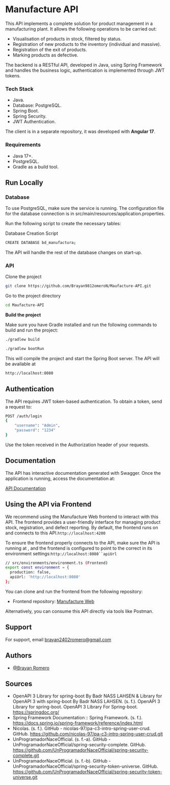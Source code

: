 # Manufacture API

This API implements a complete solution for product management in a manufacturing plant. It allows the following operations to be carried out:

- Visualisation of products in stock, filtered by status.
- Registration of new products to the inventory (individual and massive).
- Registration of the exit of products.
- Marking products as defective.

The backend is a RESTful API, developed in Java, using Spring Framework and handles the business logic, authentication is implemented through JWT tokens.

### Tech Stack

- Java.
- Database: PostgreSQL.
- Spring Boot.
- Spring Security.
- JWT Authentication.

The client is in a separate repository, it was developed with **Angular 17**.

### Requirements

- Java 17+.
- PostgreSQL.
- Gradle as a build tool.



## Run Locally

### Database
To use PostgreSQL, make sure the service is running. The configuration file for the database connection is in src/main/resources/application.properties.

Run the following script to create the necessary tables:

Database Creation Script
```bash
CREATE DATABASE bd_manufactura;
```

The API will handle the rest of the database changes on start-up.

### API

Clone the project

```bash
git clone https://github.com/Brayan9812omeroN/Maufacture-API.git
```

Go to the project directory

```bash
cd Maufacture-API
```

**Build the project**

Make sure you have Gradle installed and run the following commands to build and run the project:

```bash
./gradlew build
```

```bash
./gradlew bootRun
```

This will compile the project and start the Spring Boot server. The API will be available at

```bash
http://localhost:8080
```
## Authentication

The API requires JWT token-based authentication. To obtain a token, send a request to:

```bash
POST /auth/login
{
    "username": "Admin",
    "password": "1234"
}
```

Use the token received in the Authorization header of your requests.
## Documentation

The API has interactive documentation generated with Swagger. Once the application is running, access the documentation at:

[API Documentation](http://localhost:8080/swagger-ui.html)

## Using the API via Frontend

We recommend using the Manufacture Web frontend to interact with this API. The frontend provides a user-friendly interface for managing product stock, registration, and defect reporting. By default, the frontend runs on and connects to this API.`http://localhost:4200`

To ensure the frontend properly connects to the API, make sure the API is running at , and the frontend is configured to point to the correct in its environment settings:`http://localhost:8080``apiUrl`

```bash
// src/environments/environment.ts (Frontend)
export const environment = {
  production: false,
  apiUrl: 'http://localhost:8080'
};
```
You can clone and run the frontend from the following repository:
- Frontend repository: [Manufacture Web](https://github.com/Brayan9812omeroN/ManufactureWeb)

Alternatively, you can consume this API directly via tools like Postman.

## Support

For support, email brayan2402romero@gmail.com 


## Authors

- [@Brayan Romero](https://github.com/Brayan9812omeroN)


## Sources

- OpenAPI 3 Library for spring-boot By Badr NASS LAHSEN & Library for OpenAPI 3 with spring-boot By Badr NASS LAHSEN. (s. f.). OpenAPI 3 Library for spring-boot. OpenAPI 3 Library For Spring-boot. https://springdoc.org/ 
- Spring Framework Documentation :: Spring Framework. (s. f.). https://docs.spring.io/spring-framework/reference/index.html 
- Nicolas. (s. f.). GitHub - nicolas-97/pa-c3-intro-spring-user-crud. GitHub. https://github.com/nicolas-97/pa-c3-intro-spring-user-crud.git 
- UnProgramadorNaceOfficial. (s. f.-a). GitHub - UnProgramadorNaceOfficial/spring-security-complete. GitHub. https://github.com/UnProgramadorNaceOfficial/spring-security-complete.git 
- UnProgramadorNaceOfficial. (s. f.-b). GitHub - UnProgramadorNaceOfficial/spring-security-token-universe. GitHub. https://github.com/UnProgramadorNaceOfficial/spring-security-token-universe.git


